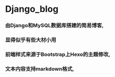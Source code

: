 # Django_blog

### 由Django和MySQL数据库搭建的简易博客,
### 显得似乎有些大材小用
### 前端样式来源于Bootstrap上Hexo的主题修改,
### 文本内容支持markdown格式,

